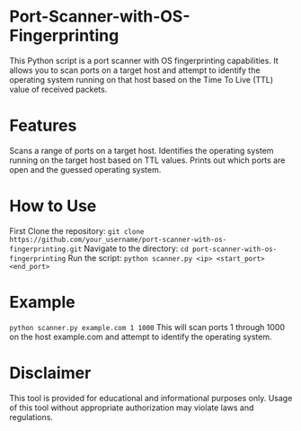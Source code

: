 # Port-Scanner-with-OS-Fingerprinting
This Python script is a port scanner with OS fingerprinting capabilities. It allows you to scan ports on a target host and attempt to identify the operating system running on that host based on the Time To Live (TTL) value of received packets.
# Features
  Scans a range of ports on a target host.
  Identifies the operating system running on the target host based on TTL values.
  Prints out which ports are open and the guessed operating system.
# How to Use
  First Clone the repository:
  ```git clone https://github.com/your_username/port-scanner-with-os-fingerprinting.git```
  Navigate to the directory:
  ```cd port-scanner-with-os-fingerprinting```
  Run the script:
  ```python scanner.py <ip> <start_port> <end_port>```
# Example
  ```python scanner.py example.com 1 1000```
  This will scan ports 1 through 1000 on the host example.com and attempt to identify the operating system.

# Disclaimer
  This tool is provided for educational and informational purposes only. Usage of this tool without appropriate authorization may violate laws and regulations.
  
